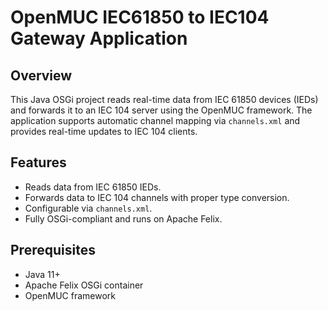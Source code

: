 # OpenMUC IEC61850 to IEC104 Gateway Application

## Overview
This Java OSGi project reads real-time data from IEC 61850 devices (IEDs) and forwards it to an IEC 104 server using the OpenMUC framework. The application supports automatic channel mapping via `channels.xml` and provides real-time updates to IEC 104 clients.

## Features
- Reads data from IEC 61850 IEDs.
- Forwards data to IEC 104 channels with proper type conversion.
- Configurable via `channels.xml`.
- Fully OSGi-compliant and runs on Apache Felix.

## Prerequisites
- Java 11+  
- Apache Felix OSGi container  
- OpenMUC framework

